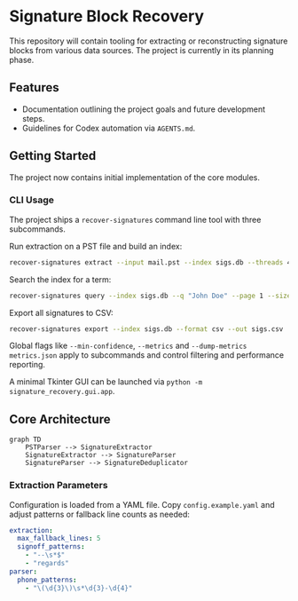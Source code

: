 # Signature Block Recovery

This repository will contain tooling for extracting or reconstructing signature blocks from various data sources. The project is currently in its planning phase.

## Features

- Documentation outlining the project goals and future development steps.
- Guidelines for Codex automation via `AGENTS.md`.

## Getting Started

The project now contains initial implementation of the core modules.

### CLI Usage

The project ships a `recover-signatures` command line tool with three subcommands.

Run extraction on a PST file and build an index:

```bash
recover-signatures extract --input mail.pst --index sigs.db --threads 4 --batch-size 500
```

Search the index for a term:

```bash
recover-signatures query --index sigs.db --q "John Doe" --page 1 --size 5
```

Export all signatures to CSV:

```bash
recover-signatures export --index sigs.db --format csv --out sigs.csv
```

Global flags like `--min-confidence`, `--metrics` and `--dump-metrics metrics.json` apply to subcommands
and control filtering and performance reporting.

A minimal Tkinter GUI can be launched via `python -m signature_recovery.gui.app`.

## Core Architecture

```mermaid
graph TD
    PSTParser --> SignatureExtractor
    SignatureExtractor --> SignatureParser
    SignatureParser --> SignatureDeduplicator
```

### Extraction Parameters

Configuration is loaded from a YAML file. Copy `config.example.yaml` and adjust
patterns or fallback line counts as needed:

```yaml
extraction:
  max_fallback_lines: 5
  signoff_patterns:
    - "--\s*$"
    - "regards"
parser:
  phone_patterns:
    - "\(\d{3}\)\s*\d{3}-\d{4}"
```
